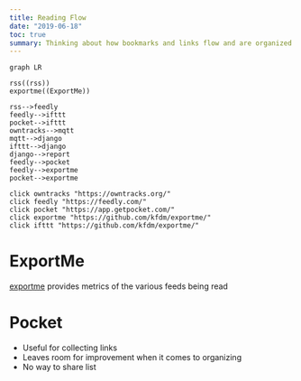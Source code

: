 ```yaml
---
title: Reading Flow
date: "2019-06-18"
toc: true
summary: Thinking about how bookmarks and links flow and are organized
---
```


```mermaid
graph LR

rss((rss))
exportme((ExportMe))

rss-->feedly
feedly-->ifttt
pocket-->ifttt
owntracks-->mqtt
mqtt-->django
ifttt-->django
django-->report
feedly-->pocket
feedly-->exportme
pocket-->exportme

click owntracks "https://owntracks.org/"
click feedly "https://feedly.com/"
click pocket "https://app.getpocket.com/"
click exportme "https://github.com/kfdm/exportme/"
click ifttt "https://github.com/kfdm/exportme/"
```

# ExportMe

[exportme] provides metrics of the various feeds being read

# Pocket

- Useful for collecting links
- Leaves room for improvement when it comes to organizing
- No way to share list

[exportme]: https://github.com/kfdm/exportme/
